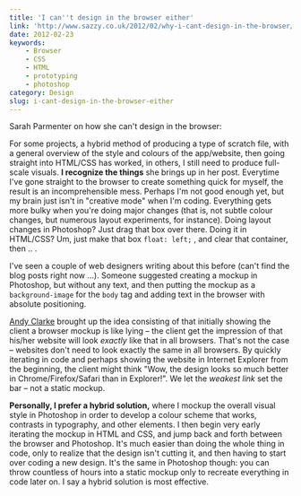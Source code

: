 ```yaml
---
title: 'I can''t design in the browser either'
link: 'http://www.sazzy.co.uk/2012/02/why-i-cant-design-in-the-browser/'
date: 2012-02-23
keywords:
    - Browser
    - CSS
    - HTML
    - prototyping
    - photoshop
category: Design
slug: i-cant-design-in-the-browser-either
---
```


Sarah Parmenter on how she can't design in the browser:

For some projects, a hybrid method of producing a type of scratch file, with a general overview of
the style and colours of the app/website, then going straight into HTML/CSS has worked, in others, I
still need to produce full-scale visuals. **I recognize the things** she brings up in her post.
Everytime I've gone straight to the browser to create something quick for myself, the result is an
incomprehensible mess. Perhaps I'm not good enough yet, but my brain just isn't in "creative mode"
when I'm coding. Everything gets more bulky when you're doing major changes (that is, not subtle
colour changes, but numerous layout experiments, for instance). Doing layout changes in Photoshop?
Just drag that box over there. Doing it in HTML/CSS? Um, just make that box `float: left;` , and
clear that container, then .. .

I've seen a couple of web designers writing about this before (can't find the blog posts right now
…). Someone suggested creating a mockup in Photoshop, but without any text, and then putting the
mockup as a `background-image` for the `body` tag and adding text in the browser with absolute
positioning.

[Andy Clarke](http://www.stuffandnonsense.co.uk/) brought up the idea consisting of that initially
showing the client a browser mockup is like lying – the client get the impression of that his/her
website will look _exactly_ like that in all browsers. That's not the case – websites don't need to
look exactly the same in all browsers. By quickly iterating in code and perhaps showing the website
in Internet Explorer from the beginning, the client might think "Wow, the design looks so much
better in Chrome/Firefox/Safari than in Explorer!". We let the _weakest link_ set the bar – not a
static mockup.

**Personally, I prefer a hybrid solution,** where I mockup the overall visual style in Photoshop in
order to develop a colour scheme that works, contrasts in typography, and other elements. I then
begin very early iterating the mockup in HTML and CSS, and jump back and forth between the browser
and Photoshop. It's much easier than doing the whole thing in code, only to realize that the design
isn't cutting it, and then having to start over coding a new design. It's the same in Photoshop
though: you can throw countless of hours into a static mockup only to recreate everything in code
later on. I say a hybrid solution is most effective.
